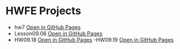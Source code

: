 # HWFE Projects
 
- hw7 [Open in GitHub Pages](https://vovel1987.github.io/TelRan/hw7/)
- Lesson09.06 [Open in GitHub Pages](https://vovel1987.github.io/TelRan/Lesson09.06/)
- HW09.18 [Open in GitHub Pages](https://vovel1987.github.io/TelRan/HW09.18/)
-HW09.19 [Open in GitHub Pages](https://vovel1987.github.io/TelRan/HW09.19/)
